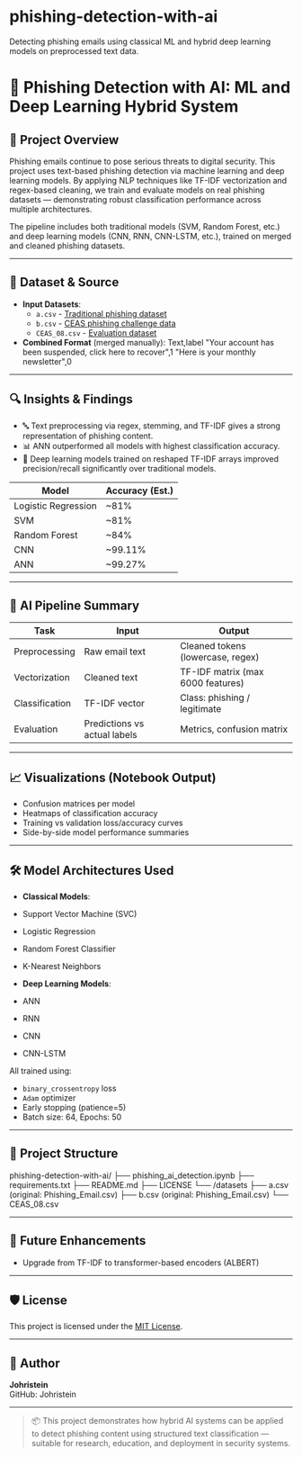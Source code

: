 # phishing-detection-with-ai  
Detecting phishing emails using classical ML and hybrid deep learning models on preprocessed text data.

# 🎯 Phishing Detection with AI: ML and Deep Learning Hybrid System

## 📌 Project Overview  
Phishing emails continue to pose serious threats to digital security. This project uses text-based phishing detection via machine learning and deep learning models. By applying NLP techniques like TF-IDF vectorization and regex-based cleaning, we train and evaluate models on real phishing datasets — demonstrating robust classification performance across multiple architectures.

The pipeline includes both traditional models (SVM, Random Forest, etc.) and deep learning models (CNN, RNN, CNN-LSTM, etc.), trained on merged and cleaned phishing datasets.

---

## 📂 Dataset & Source

- **Input Datasets**:
  - `a.csv` - [Traditional phishing dataset](https://www.kaggle.com/datasets/subhajournal/phishingemails)
  - `b.csv` - [CEAS phishing challenge data](https://www.kaggle.com/datasets/naserabdullahalam/phishing-email-dataset/data?select=phishing_email.csv)
  - `CEAS_08.csv` - [Evaluation dataset](https://www.kaggle.com/datasets/naserabdullahalam/phishing-email-dataset/data?select=CEAS_08.csv)
- **Combined Format** (merged manually):
Text,label
"Your account has been suspended, click here to recover",1
"Here is your monthly newsletter",0


---

## 🔍 Insights & Findings

- 🔤 Text preprocessing via regex, stemming, and TF-IDF gives a strong representation of phishing content.
- 📊 ANN outperformed all models with highest classification accuracy.
- 🧠 Deep learning models trained on reshaped TF-IDF arrays improved precision/recall significantly over traditional models.

| Model                  | Accuracy (Est.) |
|------------------------|-----------------|
| Logistic Regression    | ~81%            |
| SVM                    | ~81%            |
| Random Forest          | ~84%            |
| CNN                    | ~99.11%         |
| ANN                    | ~99.27%         |

---

## 🤖 AI Pipeline Summary

| Task                   | Input                            | Output                           |
|------------------------|----------------------------------|----------------------------------|
| Preprocessing          | Raw email text                   | Cleaned tokens (lowercase, regex)|
| Vectorization          | Cleaned text                     | TF-IDF matrix (max 6000 features)|
| Classification         | TF-IDF vector                    | Class: phishing / legitimate     |
| Evaluation             | Predictions vs actual labels     | Metrics, confusion matrix        |

---

## 📈 Visualizations (Notebook Output)

- Confusion matrices per model
- Heatmaps of classification accuracy
- Training vs validation loss/accuracy curves
- Side-by-side model performance summaries

---

## 🛠️ Model Architectures Used

- **Classical Models**:
- Support Vector Machine (SVC)
- Logistic Regression
- Random Forest Classifier
- K-Nearest Neighbors

- **Deep Learning Models**:
- ANN
- RNN
- CNN
- CNN-LSTM

All trained using:
- `binary_crossentropy` loss
- `Adam` optimizer
- Early stopping (patience=5)
- Batch size: 64, Epochs: 50

---

## 📁 Project Structure
phishing-detection-with-ai/
├── phishing_ai_detection.ipynb
├── requirements.txt
├── README.md
├── LICENSE
└── /datasets
├── a.csv (original: Phishing_Email.csv)
├── b.csv (original: Phishing_Email.csv)
└── CEAS_08.csv

---

## 🔮 Future Enhancements

- Upgrade from TF-IDF to transformer-based encoders (ALBERT)

---

## 🛡️ License

This project is licensed under the [MIT License](./LICENSE).

---

## 👤 Author

**Johristein**  
GitHub: Johristein

---

> 📦 This project demonstrates how hybrid AI systems can be applied to detect phishing content using structured text classification — suitable for research, education, and deployment in security systems.
